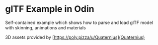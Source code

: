 # glTF Example in Odin

Self-contained example which shows how to parse and load glTF model with skinning, animations and materials


3D assets provided by [https://poly.pizza/u/Quaternius](Quaternius)

